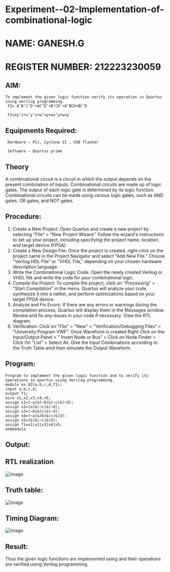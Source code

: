 # Experiment--02-Implementation-of-combinational-logic

# NAME: GANESH.G
# REGISTER NUMBER: 212223230059 
## AIM:
~~~
To implement the given logic function verify its operation in Quartus using Verilog programming.
 F1= A’B’C’D’+AC’D’+B’CD’+A’BCD+BC’D

 F2=xy’z+x’y’z+w’xy+wx’y+wxy
~~~ 
 
 
## Equipments Required:
~~~
 Hardware – PCs, Cyclone II , USB flasher

 Software – Quartus prime
~~~

## Theory
A combinational circuit is a circuit in which the output depends on the present combination of inputs. Combinational circuits
are made up of logic gates. The output of each logic gate is determined by its logic function. Combinational circuits can be 
made using various logic gates, such as AND gates, OR gates, and NOT gates. 


## Procedure: 
 
1. Create a New Project: Open Quartus and create a new project by selecting "File" > "New Project Wizard." Follow the 
wizard's instructions to set up your project, including specifying the project name, location, and target device (FPGA).
2. Create a New Design File: Once the project is created, right-click on the project name in the Project Navigator and 
select "Add New File." Choose "Verilog HDL File" or "VHDL File," depending on your chosen hardware description 
language.
3. Write the Combinational Logic Code: Open the newly created Verilog or VHDL file and write the code for your 
combinational logic.
4. Compile the Project: To compile the project, click on "Processing" > "Start Compilation" in the menu. Quartus will 
analyze your code, synthesize it into a netlist, and perform optimizations based on your target FPGA device.
5. Analyze and Fix Errors: If there are any errors or warnings during the compilation process, Quartus will display them in 
the Messages window. Review and fix any issues in your code if necessary. View the RTL diagram.
6. Verification: Click on "File" > "New" > "Verification/Debugging Files" > "University Program VWF". Once Waveform is 
created Right Click on the Input/Output Panel > " Insert Node or Bus" > Click on Node Finder > Click On "List" > Select 
All. Give the Input Combinations according to the Truth Table amd then simulate the Output Waveform.

## Program:
~~~
Program to implement the given logic function and to verify its operations in quartus using Verilog programming.
module ex_02(a,b,c,d,f1);
input a,b,c,d;
output f1;
wire x1,x2,x3,x4,x5;
assign x1=(~a)&(~b)&(~c)&(~d);
assign x2=(a)&(~c)&(~d);
assign x3=(~b)&(c)&(~d);
assign x4=(~a)&(b)&(c)&(d);
assign x5=(b)&(~c)&(d);
assign f1=x1|x2|x3|x4|x5;
endmodule
~~~
## Output:
## RTL realization
![image](https://github.com/ganesh10082006/Experiment--02-Implementation-of-combinational-logic-/assets/151981672/0b10e8d3-3edb-4adb-8b8a-37017a8b2e87)

## Truth table:
![image](https://github.com/ganesh10082006/Experiment--02-Implementation-of-combinational-logic-/assets/151981672/0a3bc6fb-6b81-47b3-81f2-83403e6d5db8)

## Timing Diagram:
![image](https://github.com/ganesh10082006/Experiment--02-Implementation-of-combinational-logic-/assets/151981672/dd2320c7-7c99-48df-833b-18d01e1e0e00)

## Result:
Thus the given logic functions are implemented using  and their operations are verified using Verilog programming.
